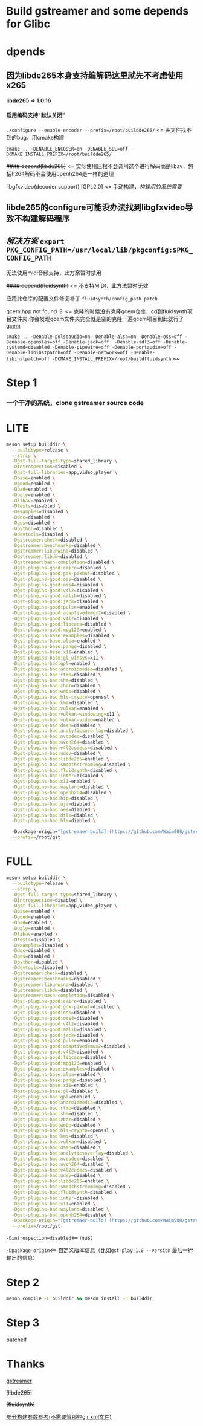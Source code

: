 # Build gstreamer and some depends for Glibc

# dpends

## 因为libde265本身支持编解码这里就先不考虑使用x265

#### libde265 => 1.0.16  
#### 启用编码支持"默认关闭"

```./configure --enable-encoder --prefix=/root/buildde265/``` <= 头文件找不到的bug，用cmake构建

```cmake .. -DENABLE_ENCODER=on -DENABLE_SDL=off -DCMAKE_INSTALL_PREFIX=/root/buildde265/```

~~#### depend(libde265)~~ <= 实际使用压根不会调用这个进行解码而是libav，包括h264解码不会使用openh264是一样的道理

  libgfxvideo(decoder support) [GPL2.0] <= 手动构建，*构建用的系统需要*

  ## libde265的configure可能没办法找到libgfxvideo导致不构建解码程序

  ## *解决方案* ```export PKG_CONFIG_PATH=/usr/local/lib/pkgconfig:$PKG_CONFIG_PATH```

无法使用midi音频支持，此方案暂时禁用


~~#### depend(fluidsynth)~~ <= 不支持MIDI，此方法暂时无效

  应用此仓库的配置文件修复补丁
  ```fluidsynth/config_path.patch```

  gcem.hpp not found ？ <= 克隆的时候没有克隆gcem仓库，cd到fluidsynth项目文件夹,你会发现gcem文件夹完全就是空的克隆一遍gcem项目到此就行了 [gcem](https://github.com/kthohr/gcem)

```cmake .. -Denable-pulseaudio=on -Denable-alsa=on -Denable-oss=off -Denable-opensles=off -Denable-jack=off  -Denable-sdl3=off -Denable-systemd=disabled -Denable-pipewire=off -Denable-portaudio=off -Denable-libinstpatch=off -Denable-network=off -Denable-libinstpatch=off -DCMAKE_INSTALL_PREFIX=/root/buildfluidsynth```
~~
# Step 1

### 一个干净的系统，clone gstreamer source code

# LITE
```bash
meson setup builddir \
  --buildtype=release \
  --strip \
  -Dgst-full-target-type=shared_library \
  -Dintrospection=disabled \
  -Dgst-full-libraries=app,video,player \
  -Dbase=enabled \
  -Dgood=enabled \
  -Dbad=enabled \
  -Dugly=enabled \
  -Dlibav=enabled \
  -Dtests=disabled \
  -Dexamples=disabled \
  -Ddoc=disabled \
  -Dges=disabled \
  -Dpython=disabled \
  -Ddevtools=disabled \
  -Dgstreamer:check=disabled \
  -Dgstreamer:benchmarks=disabled \
  -Dgstreamer:libunwind=disabled \
  -Dgstreamer:libdw=disabled \
  -Dgstreamer:bash-completion=disabled \
  -Dgst-plugins-good:cairo=disabled \
  -Dgst-plugins-good:gdk-pixbuf=disabled \
  -Dgst-plugins-good:oss=disabled \
  -Dgst-plugins-good:oss4=disabled \
  -Dgst-plugins-good:v4l2=disabled \
  -Dgst-plugins-good:aalib=disabled \
  -Dgst-plugins-good:jack=disabled \
  -Dgst-plugins-good:pulse=enabled \
  -Dgst-plugins-good:adaptivedemux2=disabled \
  -Dgst-plugins-good:v4l2=disabled \
  -Dgst-plugins-good:libcaca=disabled \
  -Dgst-plugins-good:mpg123=enabled \
  -Dgst-plugins-base:examples=disabled \
  -Dgst-plugins-base:alsa=enabled \
  -Dgst-plugins-base:pango=disabled \
  -Dgst-plugins-base:x11=enabled \
  -Dgst-plugins-base:gl_winsys=x11 \
  -Dgst-plugins-bad:gpl=enabled \
  -Dgst-plugins-bad:androidmedia=disabled \
  -Dgst-plugins-bad:rtmp=disabled \
  -Dgst-plugins-bad:shm=disabled \
  -Dgst-plugins-bad:zbar=disabled \
  -Dgst-plugins-bad:webp=disabled \
  -Dgst-plugins-bad:hls-crypto=openssl \
  -Dgst-plugins-bad:kms=disabled \
  -Dgst-plugins-bad:vulkan=enabled \
  -Dgst-plugins-bad:vulkan-windowing=x11 \
  -Dgst-plugins-bad:vulkan-video=enabled \
  -Dgst-plugins-bad:dash=disabled \
  -Dgst-plugins-bad:analyticsoverlay=disabled \
  -Dgst-plugins-bad:nvcodec=disabled \
  -Dgst-plugins-bad:uvch264=disabled \
  -Dgst-plugins-bad:v4l2codecs=disabled \
  -Dgst-plugins-bad:udev=disabled \
  -Dgst-plugins-bad:libde265=enabled \
  -Dgst-plugins-bad:smoothstreaming=disabled \
  -Dgst-plugins-bad:fluidsynth=disabled \
  -Dgst-plugins-bad:inter=disabled \
  -Dgst-plugins-bad:x11=enabled \
  -Dgst-plugins-bad:wayland=disabled \
  -Dgst-plugins-bad:openh264=disabled \
  -Dgst-plugins-bad:hip=disabled \
  -Dgst-plugins-bad:aja=diabled \
  -Dgst-plugins-bad:aes=diabled \
  -Dgst-plugins-bad:dtls=diabled \
  -Dgst-plugins-bad:hls=diabled \

  -Dpackage-origin="[gstremaer-build] (https://github.com/Waim908/gstreamer-build)  ᗜˬᗜ" \
  --prefix=/root/gst
```

# FULL
```bash
meson setup builddir \
  --buildtype=release \
  --strip \
  -Dgst-full-target-type=shared_library \
  -Dintrospection=disabled \
  -Dgst-full-libraries=app,video,player \
  -Dbase=enabled \
  -Dgood=enabled \
  -Dbad=enabled \
  -Dugly=enabled \
  -Dlibav=enabled \
  -Dtests=disabled \
  -Dexamples=disabled \
  -Ddoc=disabled \
  -Dges=disabled \
  -Dpython=disabled \
  -Ddevtools=disabled \
  -Dgstreamer:check=disabled \
  -Dgstreamer:benchmarks=disabled \
  -Dgstreamer:libunwind=disabled \
  -Dgstreamer:libdw=disabled \
  -Dgstreamer:bash-completion=disabled \
  -Dgst-plugins-good:cairo=disabled \
  -Dgst-plugins-good:gdk-pixbuf=disabled \
  -Dgst-plugins-good:oss=disabled \
  -Dgst-plugins-good:oss4=disabled \
  -Dgst-plugins-good:v4l2=disabled \
  -Dgst-plugins-good:aalib=disabled \
  -Dgst-plugins-good:jack=disabled \
  -Dgst-plugins-good:pulse=enabled \
  -Dgst-plugins-good:adaptivedemux2=disabled \
  -Dgst-plugins-good:v4l2=disabled \
  -Dgst-plugins-good:libcaca=disabled \
  -Dgst-plugins-good:mpg123=enabled \
  -Dgst-plugins-base:examples=disabled \
  -Dgst-plugins-base:alsa=enabled \
  -Dgst-plugins-base:pango=disabled \
  -Dgst-plugins-base:x11=enabled \
  -Dgst-plugins-base:gl=disabled \
  -Dgst-plugins-bad:gpl=enabled \
  -Dgst-plugins-bad:androidmedia=disabled \
  -Dgst-plugins-bad:rtmp=disabled \
  -Dgst-plugins-bad:shm=disabled \
  -Dgst-plugins-bad:zbar=disabled \
  -Dgst-plugins-bad:webp=disabled \
  -Dgst-plugins-bad:hls-crypto=openssl \
  -Dgst-plugins-bad:kms=disabled \
  -Dgst-plugins-bad:vulkan=disabled \
  -Dgst-plugins-bad:dash=disabled \
  -Dgst-plugins-bad:analyticsoverlay=disabled \
  -Dgst-plugins-bad:nvcodec=disabled \
  -Dgst-plugins-bad:uvch264=disabled \
  -Dgst-plugins-bad:v4l2codecs=disabled \
  -Dgst-plugins-bad:udev=disabled \
  -Dgst-plugins-bad:libde265=enabled \
  -Dgst-plugins-bad:smoothstreaming=disabled \
  -Dgst-plugins-bad:fluidsynth=disabled \
  -Dgst-plugins-bad:inter=disabled \
  -Dgst-plugins-bad:x11=enabled \
  -Dgst-plugins-bad:wayland=disabled \
  -Dgst-plugins-bad:openh264=disabled \
  -Dpackage-origin="[gstremaer-build] (https://github.com/Waim908/gstreamer-build)  ᗜˬᗜ" \
  --prefix=/root/gst
```

```-Dintrospection=disabled```<== must

```-Dpackage-origin```<== 自定义版本信息（比如```gst-play-1.0 --version``` 最后一行输出的信息）

# Step 2

```bash
meson compile -C builddir && meson install -C builddir
```

# Step 3

patchelf

# Thanks

[gstreamer](https://gitlab.freedesktop.org/gstreamer/gstreamer)

~~[libde265]~~

~~[fluidsynth]~~

[部分构建参数参考(不需要管那些gir xml文件)](https://github.com/termux/termux-packages)